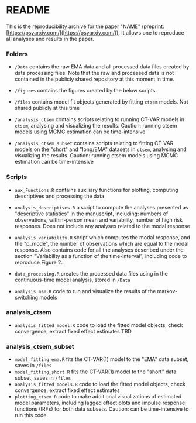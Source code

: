 # README
This is the reproducibility archive for the paper "NAME" (preprint: [https://psyarxiv.com/](https://psyarxiv.com/)). It allows one to reproduce all analyses and results in the paper.


### Folders
- `/Data` contains the raw EMA data and all processed data files created by data processing files. Note that the raw and processed data is not contained in the publicly shared repository at this moment in time.

- `/figures` contains the figures created by the below scripts.

- `/files` contains model fit objects generated by fitting `ctsem` models. Not shared publicly at this time

- `/analysis_ctsem` contains scripts relating to running CT-VAR models in `ctsem`, analysing and visualizing the results. Caution: running ctsem models using MCMC estimation can be time-intensive

- `/analysis_ctsem_subset` contains scripts relating to fitting CT-VAR models on the "short" and "long/EMA" datasets in `ctsem`, analysing and visualizing the results. Caution: running ctsem models using MCMC estimation can be time-intensive


### Scripts

- `aux_Functions.R` contains auxiliary functions for plotting, computing descriptives and processing the data 
- `analysis_descriptives.R` a script to compute the analyses presented as "descriptive statistics" in the manuscript, including: numbers of observations, within-person mean and variability, number of high risk responses. Does not include any analyses related to the modal response

- `analysis_variability.R` script which computes the modal response, and the "p_mode", the number of observations which are equal to the modal response. Also contains code for all the analyses described under the section "Variability as a function of the time-interval", including code to reproduce Figure 2.

- `data_processing.R` creates the processed data files using in the continuous-time model analysis, stored in `/Data`

- `analysis_msm.R` code to run and visualize the results of the markov-switching models

### analysis_ctsem
 - `analysis_fitted_model.R` code to load the fitted model objects, check convergence, extract fixed effect estimates
TBD


### analysis_ctsem_subset

 - `model_fitting_ema.R` fits the CT-VAR(1) model to the "EMA" data subset, saves in `/files`
 - `model_fitting_short.R` fits the CT-VAR(1) model to the "short" data subset, saves in `/files`
 - `analysis_fitted_models.R` code to load the fitted model objects, check convergence, extract fixed effect estimates
 - `plotting_ctsem.R` code to make additional visualizations of estimated model parameters, including lagged effect plots and impulse response functions (IRFs) for both data subsets. Caution: can be time-intensive to run this code.
 







